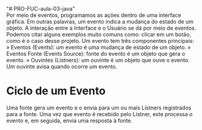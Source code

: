 "# PRO-FUC-aula-03-java"  
Por meio de eventos, programamos as ações dentro de uma interface gráfica. Em outras
palavras, um evento indica a mudança do estado de um objeto.
A interação entre a Interface e o Usuário se dá por meio de eventos. Podemos citar alguns
exemplos muito comuns como: clicar em um botão, como é o caso desse projeto.
Um evento tem três componentes principais:
» Eventos (Events): um evento é uma mudança de estado de um objeto.
» Eventos Fonte (Events Source): fonte do evento é um objeto que gera o evento.
» Ouvintes (Listners): um ouvinte é um objeto que ouve o evento. Um ouvinte avisa
quando ocorre um evento.

# Ciclo de um Evento
Uma fonte gera um evento e o envia para um ou mais Listners registrados para a fonte.
Uma vez que evento é recebido pelo Listner, este processa o evento e, em seguida, envia uma
resposta à fonte.

